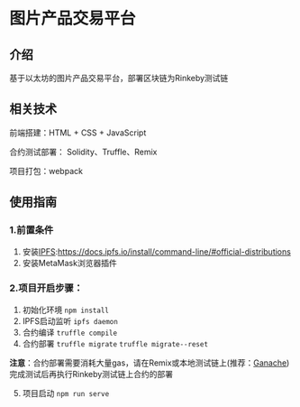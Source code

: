 # 图片产品交易平台

## 介绍

基于以太坊的图片产品交易平台，部署区块链为Rinkeby测试链

## 相关技术

前端搭建：HTML + CSS + JavaScript

合约测试部署： Solidity、Truffle、Remix

项目打包：webpack

## 使用指南

### 1.前置条件

1. 安装[IPFS](https://ipfs.io/):https://docs.ipfs.io/install/command-line/#official-distributions
2. 安装MetaMask浏览器插件

### 2.项目开启步骤：

1. 初始化环境
  ` npm install `
2. IPFS启动监听
  `ipfs daemon`
3. 合约编译
  `truffle compile`
4. 合约部署
  `truffle migrate`
  `truffle migrate--reset`
  
  **注意**：合约部署需要消耗大量gas，请在Remix或本地测试链上(推荐：[Ganache](https://trufflesuite.com/ganache/))完成测试后再执行Rinkeby测试链上合约的部署
  
5. 项目启动
  `npm run serve`
